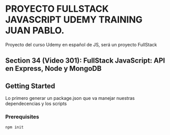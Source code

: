 # PROYECTO FULLSTACK JAVASCRIPT UDEMY TRAINING JUAN PABLO.

Proyecto del curso Udemy en español de JS, será un proyecto FullStack

## Section 34 (Video 301): FullStack JavaScript: API en Express, Node y MongoDB

## Getting Started

Lo primero generar un package.json que va manejar nuestras dependecencias y los scripts

### Prerequisites

```
npm init
```
